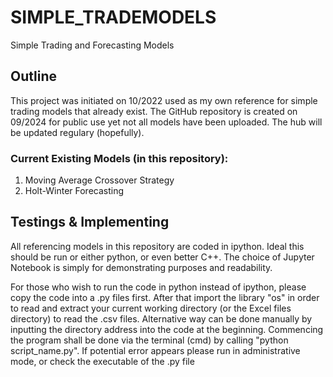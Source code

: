# SIMPLE_TRADEMODELS
Simple Trading and Forecasting Models
## Outline
This project was initiated on 10/2022 used as my own reference for simple trading models that already exist. The GitHub repository is created on 09/2024 for public use yet not all models have been uploaded. The hub will be updated regulary (hopefully).

### Current Existing Models (in this repository):
1. Moving Average Crossover Strategy
2. Holt-Winter Forecasting

## Testings & Implementing
All referencing models in this repository are coded in ipython. Ideal this should be run or either python, or even better C++.
The choice of Jupyter Notebook is simply for demonstrating purposes and readability.

For those who wish to run the code in python instead of ipython, please copy the code into a .py files first.
After that import the library "os" in order to read and extract your current working directory (or the Excel files directory) to read the .csv files.
Alternative way can be done manually by inputting the directory address into the code at the beginning.
Commencing the program shall be done via the terminal (cmd) by calling "python script_name.py".
If potential error appears please run in administrative mode, or check the executable of the .py file
